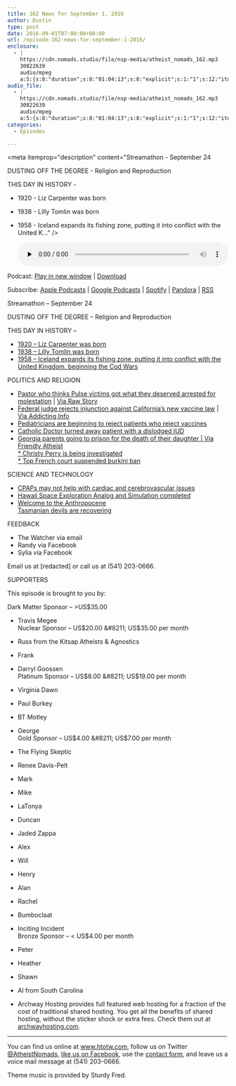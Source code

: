 ```yaml
---
title: 162 News for September 1, 2016
author: Dustin
type: post
date: 2016-09-01T07:00:00+00:00
url: /﻿episode-162-news-for-september-1-2016/
enclosure:
  - |
    https://cdn.nomads.studio/file/nsp-media/atheist_nomads_162.mp3
    30822639
    audio/mpeg
    a:5:{s:8:"duration";s:8:"01:04:13";s:8:"explicit";s:1:"1";s:12:"itunes_image";s:76:"https://cdn.nomads.studio/file/nsp-media/itunes-cover-1400x1400.jpg";s:13:"episode_title";s:26:"News for September 1, 2016";s:10:"episode_no";s:3:"162";}
audio_file:
  - |
    https://cdn.nomads.studio/file/nsp-media/atheist_nomads_162.mp3
    30822639
    audio/mpeg
    a:5:{s:8:"duration";s:8:"01:04:13";s:8:"explicit";s:1:"1";s:12:"itunes_image";s:76:"https://cdn.nomads.studio/file/nsp-media/itunes-cover-1400x1400.jpg";s:13:"episode_title";s:26:"News for September 1, 2016";s:10:"episode_no";s:3:"162";}
categories:
  - Episodes

---
```

<div itemscope itemtype="http://schema.org/AudioObject">
  <meta itemprop="name" content="162 News for September 1, 2016" />
  
  <meta itemprop="uploadDate" content="2016-09-01T01:00:00-06:00" />
  
  <meta itemprop="encodingFormat" content="audio/mpeg" />
  
  <meta itemprop="description" content="Streamathon - September 24

DUSTING OFF THE DEGREE - Religion and Reproduction

THIS DAY IN HISTORY -
* 1920 - Liz Carpenter was born
* 1938 - Lilly Tomlin was born
* 1958 - Iceland expands its fishing zone, putting it into conflict with the United K..." />
  
  <meta itemprop="contentUrl" content="https://dts.podtrac.com/redirect.mp3/cdn.nomads.studio/file/nsp-media/atheist_nomads_162.mp3" />
  
  <meta itemprop="contentSize" content="29.4" />
  </p> 
  
  <div class="powerpress_player" id="powerpress_player_8424">
    <audio class="wp-audio-shortcode" id="audio-5066-168" preload="none" style="width: 100%;" controls="controls"><source type="audio/mpeg" src="https://dts.podtrac.com/redirect.mp3/cdn.nomads.studio/file/nsp-media/atheist_nomads_162.mp3?_=168" /><a href="https://dts.podtrac.com/redirect.mp3/cdn.nomads.studio/file/nsp-media/atheist_nomads_162.mp3">https://dts.podtrac.com/redirect.mp3/cdn.nomads.studio/file/nsp-media/atheist_nomads_162.mp3</a></audio>
  </div>
</div>

<p class="powerpress_links powerpress_links_mp3">
  Podcast: <a href="https://dts.podtrac.com/redirect.mp3/cdn.nomads.studio/file/nsp-media/atheist_nomads_162.mp3" class="powerpress_link_pinw" target="_blank" title="Play in new window" onclick="return powerpress_pinw('https://htotw.com/?powerpress_pinw=5066-podcast');" rel="nofollow">Play in new window</a> | <a href="https://dts.podtrac.com/redirect.mp3/cdn.nomads.studio/file/nsp-media/atheist_nomads_162.mp3" class="powerpress_link_d" title="Download" rel="nofollow" download="atheist_nomads_162.mp3">Download</a>
</p>

<p class="powerpress_links powerpress_subscribe_links">
  Subscribe: <a href="https://podcasts.apple.com/us/podcast/humanists-take-on-the-world/id530050098?mt=2&ls=1" class="powerpress_link_subscribe powerpress_link_subscribe_itunes" target="_blank" title="Subscribe on Apple Podcasts" rel="nofollow">Apple Podcasts</a> | <a href="https://www.google.com/podcasts?feed=aHR0cDovL2F0aGVpc3Rub21hZHMubGlic3luLmNvbS9yc3M%3D" class="powerpress_link_subscribe powerpress_link_subscribe_googleplay" target="_blank" title="Subscribe on Google Podcasts" rel="nofollow">Google Podcasts</a> | <a href="https://open.spotify.com/show/3LzK2xZGike6Tc1GEMtMbr?si=LieN9SNuTpq96smuaUsH8A" class="powerpress_link_subscribe powerpress_link_subscribe_spotify" target="_blank" title="Subscribe on Spotify" rel="nofollow">Spotify</a> | <a href="https://www.pandora.com/podcast/atheist-nomads/PC:10122?corr=62071012&part=ug" class="powerpress_link_subscribe powerpress_link_subscribe_pandora" target="_blank" title="Subscribe on Pandora" rel="nofollow">Pandora</a> | <a href="https://htotw.com/feed/podcast/" class="powerpress_link_subscribe powerpress_link_subscribe_rss" target="_blank" title="Subscribe via RSS" rel="nofollow">RSS</a>
</p>

Streamathon &#8211; September 24

DUSTING OFF THE DEGREE &#8211; Religion and Reproduction

THIS DAY IN HISTORY &#8211;  
* <a href="https://en.wikipedia.org/wiki/Liz_Carpenter" target="_blank" rel="noopener">1920 &#8211; Liz Carpenter was born</a>  
* <a href="https://en.wikipedia.org/wiki/Lily_Tomlin" target="_blank" rel="noopener">1938 &#8211; Lilly Tomlin was born</a>  
* <a href="https://en.wikipedia.org/wiki/Cod_Wars" target="_blank" rel="noopener">1958 &#8211; Iceland expands its fishing zone, putting it into conflict with the United Kingdom, beginning the Cod Wars</a>

POLITICS AND RELIGION  
* <a href="http://www.actionnewsjax.com/news/local/controversial-georiga-pastor-political-activist-arrested-on-child-molestation/430266524" target="_blank" rel="noopener">Pastor who thinks Pulse victims got what they deserved arrested for molestation</a> | <a href="http://www.rawstory.com/2016/08/pastor-who-said-pulse-victims-got-what-they-deserved-accused-of-molesting-boy-at-church/" target="_blank" rel="noopener">Via Raw Story</a>  
* <a href="http://www.rawstory.com/2016/08/federal-judge-allows-tighter-vaccination-requirements-in-california-to-stand/" target="_blank" rel="noopener">Federal judge rejects injunction against California’s new vaccine law</a> | <a href="http://www.addictinginfo.org/2016/08/27/federal-judge-tells-anti-vaxxers-go-fck-themselves-upholds-strict-california-vaccination-law/" target="_blank" rel="noopener">Via Addicting Info</a>  
* <a href="http://www.forbes.com/sites/tarahaelle/2016/08/29/as-more-parents-refuse-vaccines-more-doctors-dismiss-them-with-aaps-blessing/#5c991cb92629" target="_blank" rel="noopener">Pediatricians are beginning to reject patients who reject vaccines</a>  
* <a href="https://rewire.news/article/2016/08/23/complaint-citing-catholic-rules-doctor-turns-away-bleeding-woman-dislodged-iud/?utm_content=buffer19665&utm_medium=social&utm_source=twitter.com&utm_campaign=buffer" target="_blank" rel="noopener">Catholic Doctor turned away patient with a dislodged IUD</a>  
* <a href="http://www.ajc.com/news/news/crime-law/gwinnett-man-guilty-of-murdering-his-10-week-old-b/nsNWy/" target="_blank" rel="noopener">Georgia parents going to prison for the death of their daughter | </a><a href="http://www.patheos.com/blogs/friendlyatheist/2016/08/29/two-georgia-parents-let-their-infant-starve-to-death-in-large-part-due-to-their-religious-beliefs/?utm_source=dlvr.it&utm_medium=facebook" target="_blank" rel="noopener">Via Friendly Atheist</a><a href="http://www.ajc.com/news/news/crime-law/gwinnett-man-guilty-of-murdering-his-10-week-old-b/nsNWy/" target="_blank" rel="noopener"><br /> * </a><a href="http://www.ktvb.com/news/politics/idaho-lawmakers-face-investigation-over-affair-allegations/301837180" target="_blank" rel="noopener">Christy Perry is being investigated</a><a href="http://www.ajc.com/news/news/crime-law/gwinnett-man-guilty-of-murdering-his-10-week-old-b/nsNWy/" target="_blank" rel="noopener"><br /> * </a><a href="http://www.huffingtonpost.com/entry/france-top-court-burkini-ban-suspension_us_57c040a8e4b085c1ff28ebb1" target="_blank" rel="noopener">Top French court suspended burkini ban</a>

SCIENCE AND TECHNOLOGY  
* <a href="http://www.nejm.org/doi/full/10.1056/NEJMoa1606599?query=featured_home&" target="_blank" rel="noopener">CPAPs may not help with cardiac and cerebrovascular issues</a>  
* <a href="http://www.npr.org/sections/thetwo-way/2016/08/29/491794937/mars-mission-crew-emerges-from-yearlong-simulation-in-Hawaii" target="_blank" rel="noopener">Hawaii Space Exploration Analog and Simulation completed</a>  
* <a href="https://www.theguardian.com/environment/2016/aug/29/declare-anthropocene-epoch-experts-urge-geological-congress-human-impact-earth" target="_blank" rel="noopener">Welcome to the Anthropocene</a>  
<a href="http://www.theverge.com/2016/8/30/12718994/tasmanian-devils-evolve-animals-gnarly-face-cancer" target="_blank" rel="noopener">Tasmanian devils are recovering</a>

FEEDBACK  
* The Watcher via email  
* Randy via Facebook  
* Sylia via Facebook

Email us at [redacted] or call us at (541) 203-0666.

SUPPORTERS

This episode is brought to you by:

Dark Matter Sponsor &#8211; >US$35.00  
* Travis Megee  
Nuclear Sponsor &#8211; US$20.00 &#8211; US$35.00 per month  
* Russ from the Kitsap Atheists & Agnostics  
* Frank  
* Darryl Goossen  
Platinum Sponsor &#8211; US$8.00 &#8211; US$19.00 per month  
* Virginia Dawn  
* Paul Burkey  
* BT Motley  
* George  
Gold Sponsor &#8211; US$4.00 &#8211; US$7.00 per month  
* The Flying Skeptic  
* Renee Davis-Pelt  
* Mark  
* Mike  
* LaTonya  
* Duncan  
* Jaded Zappa  
* Alex  
* Will  
* Henry  
* Alan  
* Rachel  
* Bumboclaat  
* Inciting Incident  
Bronze Sponsor &#8211; < US$4.00 per month  
* Peter  
* Heather  
* Shawn  
* Al from South Carolina

* Archway Hosting provides full featured web hosting for a fraction of the cost of traditional shared hosting. You get all the benefits of shared hosting, without the sticker shock or extra fees. Check them out at <a href="http://archwayhosting.com/" target="_blank" rel="noopener">archwayhosting.com</a>.

<hr width="500" />

You can find us online at <a href="https://www.htotw.com/" target="_blank" rel="noopener">www.htotw.com</a>, follow us on Twitter <a href="https://twitter.com/AtheistNomads" target="_blank" rel="noopener">@AtheistNomads</a>, <a href="https://htotw.com/facebook" target="_blank" rel="noopener">like us on Facebook</a>, use the [contact form](https://htotw.com/contact), and leave us a voice mail message at (541) 203-0666.

Theme music is provided by Sturdy Fred.